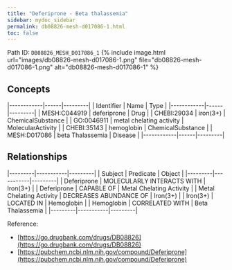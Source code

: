 ```yaml
---
title: "Deferiprone - Beta thalassemia"
sidebar: mydoc_sidebar
permalink: db08826-mesh-d017086-1.html
toc: false 
---
```



Path ID: `DB08826_MESH_D017086_1`
{% include image.html url="images/db08826-mesh-d017086-1.png" file="db08826-mesh-d017086-1.png" alt="db08826-mesh-d017086-1" %}

## Concepts

|------------|------|---------|
| Identifier | Name | Type    |
|------------|------|---------|
| MESH:C044919 | deferiprone | Drug |
| CHEBI:29034 | iron(3+) | ChemicalSubstance |
| GO:0046911 | metal chelating activity | MolecularActivity |
| CHEBI:35143 | hemoglobin | ChemicalSubstance |
| MESH:D017086 | beta Thalassemia | Disease |
|------------|------|---------|

## Relationships

|---------|-----------|---------|
| Subject | Predicate | Object  |
|---------|-----------|---------|
| Deferiprone | MOLECULARLY INTERACTS WITH | Iron(3+) |
| Deferiprone | CAPABLE OF | Metal Chelating Activity |
| Metal Chelating Activity | DECREASES ABUNDANCE OF | Iron(3+) |
| Iron(3+) | LOCATED IN | Hemoglobin |
| Hemoglobin | CORRELATED WITH | Beta Thalassemia |
|---------|-----------|---------|

Reference: 
  - [https://go.drugbank.com/drugs/DB08826](https://go.drugbank.com/drugs/DB08826)
  - [https://pubchem.ncbi.nlm.nih.gov/compound/Deferiprone](https://pubchem.ncbi.nlm.nih.gov/compound/Deferiprone)
